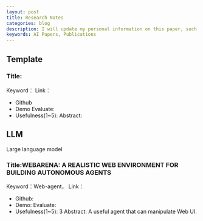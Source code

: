 ```yaml
---
layout: post
title: Research Notes
categories: blog
description: I will update my personal information on this paper, such as the status of my papers, new internship programs, and other information.
keywords: AI Papers, Publications
---
```

## Template
### Title:
Keyword：
Link：
* Github
* Demo
Evaluate:
* Usefulness(1~5):
Abstract:


## LLM

Large language model

### Title:WEBARENA: A REALISTIC WEB ENVIRONMENT FOR BUILDING AUTONOMOUS AGENTS
Keyword：Web-agent，
Link：
* Github:
* Demo: 
Evaluate:
* Usefulness(1~5): 3
Abstract:
A useful agent that can manipulate Web UI.


